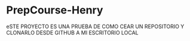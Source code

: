 # PrepCourse-Henry
eSTE PROYECTO ES UNA PRUEBA DE COMO CEAR UN REPOSITORIO Y CLONARLO DESDE GITHUB A MI ESCRITORIO LOCAL